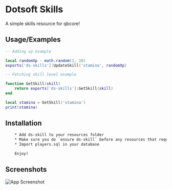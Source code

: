 
# Dotsoft Skills

A simple skills resource for qbcore!


## Usage/Examples

```lua
-- Adding xp example

local randomXp - math.random(1, 10)
exports['ds-skills']:UpdateSkill('stamina', randomXp)

-- Fetching skill level example

function GetSkill(skill)
    return exports['ds-skills']:GetSkill(skill)
end

local stamina = GetSkill('stamina')
print(stamina)
```


## Installation

```bash
    * Add ds-skill to your resources folder
    * Make sure you do `ensure ds-skill` before any resources that require it
    * Import players.sql in your database

    Enjoy!
```
    
## Screenshots

![App Screenshot](https://via.placeholder.com/468x300?text=App+Screenshot+Here)

